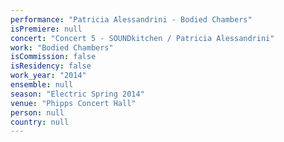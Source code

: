 ```yaml
---
performance: "Patricia Alessandrini - Bodied Chambers"
isPremiere: null
concert: "Concert 5 - SOUNDkitchen / Patricia Alessandrini"
work: "Bodied Chambers"
isCommission: false
isResidency: false
work_year: "2014"
ensemble: null
season: "Electric Spring 2014"
venue: "Phipps Concert Hall"
person: null
country: null
---
```


